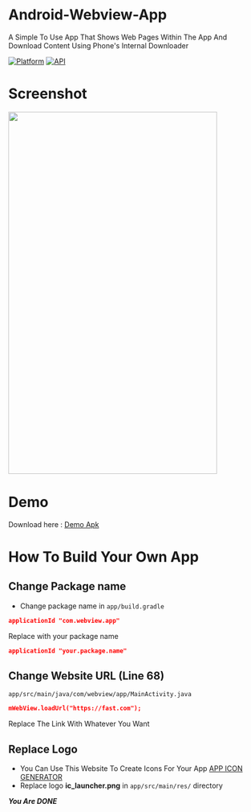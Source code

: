 # Android-Webview-App
A Simple To Use App That Shows Web Pages Within The App And Download Content Using Phone's Internal Downloader

[![Platform](https://img.shields.io/badge/platform-android-green.svg)](http://developer.android.com/index.html)
[![API](https://img.shields.io/badge/API-21%2B-brightgreen.svg?style=flat)](https://android-arsenal.com/api?level=21)

# Screenshot
<img src="https://raw.githubusercontent.com/satyakami/Android-Webview-App/master/screenshot_demo.png" width="416" height="720">

# Demo

Download here : [Demo Apk](https://github.com/satyakami/Android-Webview-App/raw/master/demo.apk)

# How To Build Your Own App

## Change Package name
- Change package name in  ```app/build.gradle```
```json
applicationId "com.webview.app"
```
Replace with your package name
```json
applicationId "your.package.name"
```
## Change Website URL (Line 68)
```app/src/main/java/com/webview/app/MainActivity.java```
```json
mWebView.loadUrl("https://fast.com");
```
Replace The Link With Whatever You Want

## Replace Logo
- You Can Use This Website To Create Icons For Your App 
[APP ICON GENERATOR](https://appicon.co/)
- Replace logo **ic_launcher.png** in ```app/src/main/res/``` directory

_**You Are DONE**_
